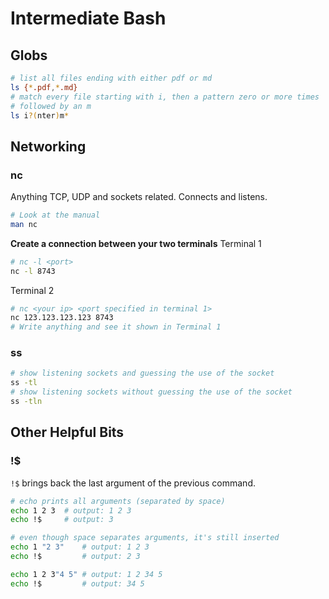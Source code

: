 # Intermediate Bash

## Globs

```bash
# list all files ending with either pdf or md
ls {*.pdf,*.md}
# match every file starting with i, then a pattern zero or more times
# followed by an m
ls i?(nter)m*
```

## Networking

### nc

Anything TCP, UDP and sockets related. Connects and listens.

```bash
# Look at the manual
man nc
```

**Create a connection between your two terminals**
Terminal 1
```bash
# nc -l <port>
nc -l 8743
```

Terminal 2
```bash
# nc <your ip> <port specified in terminal 1>
nc 123.123.123.123 8743
# Write anything and see it shown in Terminal 1
```

### ss

```bash
# show listening sockets and guessing the use of the socket
ss -tl
# show listening sockets without guessing the use of the socket
ss -tln
```

## Other Helpful Bits

### !$

`!$` brings back the last argument of the previous command.

```bash
# echo prints all arguments (separated by space)
echo 1 2 3  # output: 1 2 3
echo !$     # output: 3

# even though space separates arguments, it's still inserted
echo 1 "2 3"    # output: 1 2 3
echo !$         # output: 2 3

echo 1 2 3"4 5" # output: 1 2 34 5
echo !$         # output: 34 5
```